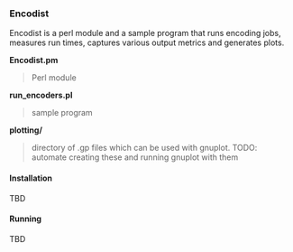 ### Encodist

Encodist is a perl module and a sample program that runs encoding jobs, measures run times, captures various output metrics and generates plots.

**Encodist.pm**

> Perl module

**run\_encoders.pl**
  
> sample program

**plotting/**

> directory of .gp files which can be used with gnuplot.
> TODO: automate creating these and running gnuplot with them

#### Installation

TBD

#### Running

TBD




